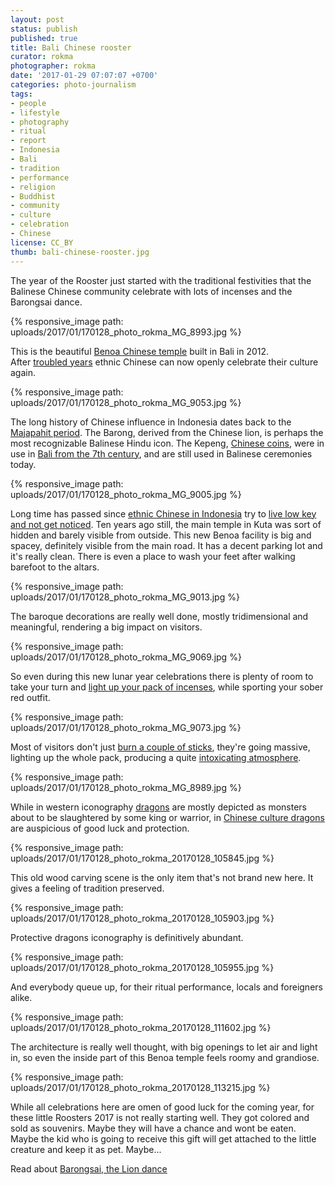 ```yaml
---
layout: post
status: publish
published: true
title: Bali Chinese rooster
curator: rokma
photographer: rokma
date: '2017-01-29 07:07:07 +0700'
categories: photo-journalism
tags:
- people
- lifestyle
- photography
- ritual
- report
- Indonesia
- Bali
- tradition
- performance
- religion
- Buddhist
- community
- culture
- celebration
- Chinese
license: CC_BY
thumb: bali-chinese-rooster.jpg
---
```


The year of the Rooster just started with the traditional festivities that the Balinese Chinese community celebrate with lots of incenses and the Barongsai dance.

{% responsive_image path: uploads/2017/01/170128_photo_rokma_MG_8993.jpg %}

This is the beautiful [Benoa Chinese temple](https://goo.gl/maps/73w2HJNjw2w) built in Bali in 2012.  
After [troubled years](https://en.wikipedia.org/wiki/Indonesian_mass_killings_of_1965%E2%80%931966) ethnic Chinese can now openly celebrate their culture again.

{% responsive_image path: uploads/2017/01/170128_photo_rokma_MG_9053.jpg %}

The long history of Chinese influence in Indonesia dates back to the [Majapahit period](https://en.wikipedia.org/wiki/Bali_Kingdom#Majapahit_period). The Barong, derived from the Chinese lion, is perhaps the most recognizable Balinese Hindu icon. The Kepeng, [Chinese coins](https://en.wikipedia.org/wiki/Ancient_Chinese_coinage), were in use in [Bali from the 7th century](https://en.wikipedia.org/wiki/History_of_Bali), and are still used in Balinese ceremonies today.

{% responsive_image path: uploads/2017/01/170128_photo_rokma_MG_9005.jpg %}

Long time has passed since [ethnic Chinese in Indonesia](https://en.wikipedia.org/wiki/Chinese_Indonesians) try to [live low key and not get noticed](https://en.wikipedia.org/wiki/Discrimination_against_Chinese_Indonesians). Ten years ago still, the main temple in Kuta was sort of hidden and barely visible from outside. This new Benoa facility is big and spacey, definitely visible from the main road. It has a decent parking lot and it's really clean. There is even a place to wash your feet after walking barefoot to the altars.

{% responsive_image path: uploads/2017/01/170128_photo_rokma_MG_9013.jpg %}

The baroque decorations are really well done, mostly tridimensional and meaningful, rendering a big impact on visitors.

{% responsive_image path: uploads/2017/01/170128_photo_rokma_MG_9069.jpg %}

So even during this new lunar year celebrations there is plenty of room to take your turn and [light up your pack of incenses](http://www.dailymail.co.uk/health/article-3210400/Could-incense-toxic-cigarette-smoke-burn-sticks-release-compounds-linked-cancer.html), while sporting your sober red outfit.

{% responsive_image path: uploads/2017/01/170128_photo_rokma_MG_9073.jpg %}

Most of visitors don't just [burn a couple of sticks](https://en.wikipedia.org/wiki/Incense#Health), they're going massive, lighting up the whole pack, producing a quite [intoxicating atmosphere](https://www.ncbi.nlm.nih.gov/pmc/articles/PMC2377255/).

{% responsive_image path: uploads/2017/01/170128_photo_rokma_MG_8989.jpg %}

While in western iconography [dragons](https://en.wikipedia.org/wiki/List_of_dragons_in_mythology_and_folklore) are mostly depicted as monsters about to be slaughtered by some king or warrior, in [Chinese culture dragons](https://en.wikipedia.org/wiki/Chinese_dragon) are auspicious of good luck and protection.

{% responsive_image path: uploads/2017/01/170128_photo_rokma_20170128_105845.jpg %}

This old wood carving scene is the only item that's not brand new here. It gives a feeling of tradition preserved.

{% responsive_image path: uploads/2017/01/170128_photo_rokma_20170128_105903.jpg %}

Protective dragons iconography is definitively abundant.

{% responsive_image path: uploads/2017/01/170128_photo_rokma_20170128_105955.jpg %}

And everybody queue up, for their ritual performance, locals and foreigners alike.

{% responsive_image path: uploads/2017/01/170128_photo_rokma_20170128_111602.jpg %}

The architecture is really well thought, with big openings to let air and light in, so even the inside part of this Benoa temple feels roomy and grandiose.

{% responsive_image path: uploads/2017/01/170128_photo_rokma_20170128_113215.jpg %}

While all celebrations here are omen of good luck for the coming year, for these little Roosters 2017 is not really starting well. They got colored and sold as souvenirs. Maybe they will have a chance and wont be eaten. Maybe the kid who is going to receive this gift will get attached to the little creature and keep it as pet. Maybe...

Read about [Barongsai, the Lion dance](https://en.wikipedia.org/wiki/Lion_dance)
